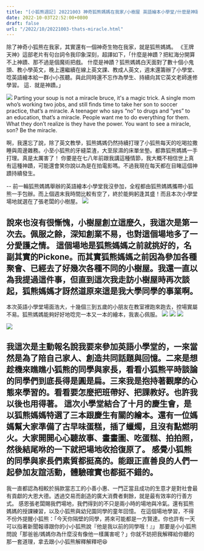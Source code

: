 ```yaml
---
title: "[小狐熊週記] 20221003 神奇狐熊媽媽在我家/小樹屋 英語繪本小學堂/什麼是神蹟/That's a miracle!"
date: 2022-10-03T22:52:00+0800
draft: false
url: "/2022/10/20221003-thats-miracle.html"
---
```


除了神奇小狐熊在我家，其實還有一個神奇生物在我家，就是狐熊媽媽。
《王牌天神》這部老片有句台詞令我印象深刻，超譯如下，「什麼是神蹟？把紅海分開算不上神蹟、那不過是個魔術把戲。
什麼是神蹟？狐熊媽媽白天面對了數十個小鬼頭、教小學英文，晚上還繼續在線上英文課、教成人英文，週末還籌辦了小學堂、唸英語繪本給一群小小孩聽。與此同時還不忘作為學生、持續向其它英文老師進修學習。
這．就是神蹟。」

![](https://blogger.googleusercontent.com/img/a/AVvXsEgwKvpcDc6LfrXK8DRKsCuXU8qPzIs56l9tMIl2LXMhhijmHk_9L_LJnv7LxjZNq0P_IT50hc4WvRYccyZPry9X9QRmZnyVzPRygaYx4SyWT39M0yYth6Vb4HQ1XcUMwEovNc3DnrlkHj9ncx3cpR0iUD04bVg2_zAKb92Ue1Oxyq2XIRTbcw93CT22=w640-h400)
Parting your soup is not a miracle bruce, it's a magic trick. A single mom who’s working two jobs, and still finds time to take her son to soccer practice, that’s a miracle. A teenager who says “no” to drugs and “yes” to an education, that’s a miracle. People want me to do everything for them. What they don’t realize is they have the power. You want to see a miracle, son? Be the miracle.

啊，我還忘了說，除了英文教學，狐熊媽媽仍然持續打理了小狐熊每天的吃喝拉撒睡與周邊雜務。小至小狐熊的牙縫菜渣，大至尿濕的床單坐墊。都靠狐熊媽媽一手打理。真是太厲害了！
你要是在七八年前跟我講這種情節，我大概不相信世上真有這種神蹟，可能還會笑你說以為是在拍電影嗎。不過我現在每天都在目睹這個神蹟持續發生。

--
前一輪狐熊媽媽舉辦的英語繪本小學堂我沒參加，全程都由狐熊媽媽攜帶小狐熊一手包辦。而上個週末我時間比較有空了，終於能夠躬逢其盛！而且本次小學堂場地就選在了張老闆的小樹屋。
![](https://blogger.googleusercontent.com/img/a/AVvXsEhmtt51Xp4Y51ZrMjcp994SSC_CgQREWJnPURYHm8Yx1cnKGM6O6OmcAnU6RbbTOPF_gCO05JIjMJg7ltK3b8WkIhku-zbiUpPaIvLhYX-Z_28GQyOCZXVql5nRcm5_Qdb_bp_tViWFTXsRK2UvMwpcKPXjUBB4sklkslHjMUlH5JEs_o3veQohS4yy)

說來也沒有很慚愧，小樹屋創立這麼久，我這次是第一次去。佩服之餘，深知創業不易，也對這個場地多了一分愛護之情。
這個場地是狐熊媽媽之前就挑好的，名副其實的Pickone。而其實狐熊媽媽之前因為參加各種聚會、已經去了好幾次各種不同的小樹屋。我還一直以為我提過這件事，但直到這次我走訪小樹屋時再次談起，狐熊媽媽才訝然道原來這是我大學同學的事業啊。
--
本次英語小學堂場面浩大，十幾個三到五歲的小朋友在教室裡跑來跑去，控場實屬不易。狐熊媽媽能夠好好地唸完一本又一本的繪本，我衷心佩服。
![](https://blogger.googleusercontent.com/img/a/AVvXsEiiVQeYMDfxNdzUJcEJeQHHjJ8DPzWYgkj4somSUfk6_SlNlywKX5D7o_DzFAkKOoJie7q1pU-hQZlcCQV5fFHeEgQsmncK0IqseaCRZQIjsUB4-RgCErLZ7shjdVPtdQnmyes8ld3vVZFxQlRPgDGdt44-34AhP2xvC47OkOkU70TQF_EEcqT64n6E=w278-h400)
![](https://blogger.googleusercontent.com/img/a/AVvXsEi4VVnJG_Zej-3hnxIYg9oW1aVS6qaZKAgWDnRC21g9I3d5ukbqDdi6muDBpm-bE-CtlICqE0rpUih-Ce7ybab_uIme5CnIf6pD34_wan8OZD5xdlBUPM__lgYrLsciV5n5kDK3bX97URzNgbo2EUnpPXk6OMw6HM2mCAiXu1YsTFi3gNHAKKclquD-=w255-h400)
![](https://blogger.googleusercontent.com/img/a/AVvXsEifqNWQ3S011-GLnGN2zDZOZP_1PGlRkDD9Wjc4lebJnl5kd5KyTNgutYMnBxGfnECIarE8TIoHpsmP2DeV3uW55nMWjUSKI8_mtIY0paprvLY4xEMJG9K5Hrhk_xun2tNn96Ewh-oVBbQCK4Ed3oBxBqvM1mz3gjePfmEDSTM8Q1XUrbrkQLF99ZZH=w283-h400)


![](https://blogger.googleusercontent.com/img/a/AVvXsEgNYAcLXc2Dtn1CGmAWRJl7oIkNuhBwkqd0AXoirPA955gbWS_ZLN4jitCwjOiUH4to-Qw2ew8kbCv9Wqt_MRn201MqTV7N6s75TYyepUYpp08Im6nPyWaJFRs5k6bHHJ7XOrel0_PlkufOOjTy4nYCNkyQC7UzvAUKRdfRK2VphNnMzkMYpU7O6pSb=w400-h228)


我這次是主動報名說我要來參加英語小學堂的，一來當然是為了陪自己家人、創造共同話題與回憶。二來是想趁機來瞧瞧小狐熊的同學與家長，看看小狐熊平時談論的同學們到底長得是圓是扁。三來我是抱持著觀摩的心態來學習的。看看要怎麼把班帶好、把課教好。也許我以後也用得著。
這次小學堂結合了十月的慶生會，是以狐熊媽媽特選了三本跟慶生有關的繪本。還有一位媽媽幫大家準備了古早味蛋糕，插了蠟燭，且沒有點燃明火。大家開開心心聽故事、畫畫圖、吃蛋糕、拍拍照，然後結尾咻的一下就把場地收拾復原了。
感覺小狐熊的同學與家長們素質都挺高的。能跟正直善良的人們一起參加友誼活動，體驗確實也都挺不錯的。
--

我一直都認為相較於捐款當志工的小善小惠、一門正當且成功的生意才是對社會最有貢獻的大恩大德。透過交易而創造的廣大消費者剩餘，就是最有效率的行善方式。
感恩張老闆賜我們場地，我們得到的不只是兩小時的場地與冷氣。還有狐熊媽媽的授課練習，以及小狐熊與幼兒園同學的童年回憶。
在這個場地學習，不得不份外提醒小狐熊：「今天你隔壁的同學，將來可能都是一方賢達。你也許有一天可以指著新聞報導跟你的小小狐熊說『他是我以前的同學哦！』」
那要是小小狐熊問說「那爸爸/媽媽你為什麼沒有像他一樣厲害呢？」你就不妨把我解釋給你聽的那一套道理，拿去跟小小狐熊解釋解釋吧😆

